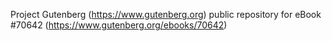 Project Gutenberg (https://www.gutenberg.org) public repository for
eBook #70642 (https://www.gutenberg.org/ebooks/70642)
